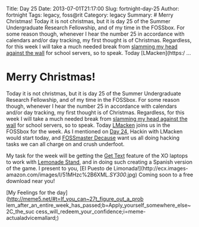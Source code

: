 Title: Day 25
Date: 2013-07-01T21:17:00
Slug: fortnight-day-25
Author: fortnight
Tags: legacy, foss@rit
Category: legacy
Summary: # Merry Christmas!  Today it is not christmas, but it is day 25 of the Summer Undergraduate Research Fellowship, and of my time in the FOSSbox. For some reason though, whenever I hear the number 25 in accordance with calendars and/or day tracking, my first thought is of Christmas. Regardless, for this week I will take a much needed break from [slamming my head against the wall](http://25.media.tumblr.com/tumblr_lskru2nJ0u1qd7bw2o1_500.gif) for school servers, so to speak. Today [LMacken](https:/ ... 

# Merry Christmas!

Today it is not christmas, but it is day 25 of the Summer Undergraduate
Research Fellowship, and of my time in the FOSSbox. For some reason though,
whenever I hear the number 25 in accordance with calendars and/or day
tracking, my first thought is of Christmas. Regardless, for this week I will
take a much needed break from [slamming my head against the
wall](http://25.media.tumblr.com/tumblr_lskru2nJ0u1qd7bw2o1_500.gif) for
school servers, so to speak. Today [LMacken](https://github.com/lmacken) joins
us in the FOSSbox for the week. As I mentioned on [Day
24,](http://foss.rit.edu/node/546) Hackin with LMacken would start today, and
[FOSSmaster Decause](https://github.com/decause) want us all doing hacking
tasks we can all charge on and crush underfoot.

My task for the week will be getting the [Get
Text](http://wiki.laptop.org/go/Gettext) feature of the XO laptops to work
with [Lemonade Stand](http://wiki.sugarlabs.org/go/Lemonade_Stand), and in
doing such creating a Spanish version of the game. I present to you, [El
Puesto de Limonada!](http://ecx.images-
amazon.com/images/I/51MHzc%2B6XML._SY300_.jpg) Coming soon to a free download
near you!

[My Feelings for the day](http://meme5.net/#t=If_you_can~27t_figure_out_a_prob
lem_after_an_entire_week_has_passed;b=Apply_yourself_somewhere_else~2C_the_suc
cess_will_redeem_your_confidence;i=meme-actualadvicemallard;)


